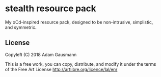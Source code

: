 # stealth resource pack

My oCd-inspired resource pack, designed to be non-intrusive, simplistic,
and symmetric.

## License

Copyleft (C) 2018 Adam Gausmann

This is a free work, you can copy, distribute, and modify it
under the terms of the Free Art License
http://artlibre.org/licence/lal/en/
